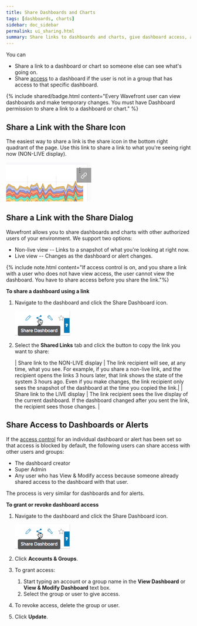 ```yaml
---
title: Share Dashboards and Charts
tags: [dashboards, charts]
sidebar: doc_sidebar
permalink: ui_sharing.html
summary: Share links to dashboards and charts, give dashboard access, and create embedded charts.
---
```

You can
* Share a link to a dashboard or chart so someone else can see what's going on.
* Share [access](access.html) to a dashboard if the user is not in a group that has access to that specific dashboard.
<!---* Embed an interactive chart outside Wavefront.--->

{% include shared/badge.html content="Every Wavefront user can view dashboards and make temporary changes. You must have Dashboard permission to share a link to a dashboard or chart." %}

## Share a Link with the Share Icon

The easiest way to share a link is the share icon in the bottom right quadrant of the page. Use this link to share a link to what you're seeing right now (NON-LIVE display).

![link icon](/images/link_icon.png)


## Share a Link with the Share Dialog

Wavefront allows you to share dashboards and charts with other authorized users of your environment. We support two options:
* Non-live view -- Links to a snapshot of what you're looking at right now.
* Live view -- Changes as the dashboard or alert changes.

{% include note.html content="If access control is on, and you share a link with a user who does not have view access, the user cannot view the dashboard. You have to share access before you share the link."%}

**To share a dashboard using a link**
1. Navigate to the dashboard and click the Share Dashboard icon.

   ![share dashboard icon](images/share_dashboard_icon.png)
2. Select the **Shared Links** tab and click the button to copy the link you want to share:

   | Share link to the NON-LIVE display | The link recipient will see, at any time, what you see. For example, if you share a non-live link, and the recipient opens the links 3 hours later, that link shows the state of the system 3 hours ago. Even if you make changes, the link recipient only sees the snapshot of the dashboard at the time you copied the link.|
   |  Share link to the LIVE display | The link recipient sees the live display of the current dashboard. If the dashboard changed after you sent the link, the recipient sees those changes. |

## Share Access to Dashboards or Alerts

If the [access control](access.html) for an individual dashboard or alert has been set so that access is blocked by default, the following users can share access with other users and groups:
* The dashboard creator
* Super Admin
* Any user who has View & Modify access because someone already shared access to the dashboard with that user.

The process is very similar for dashboards and for alerts.

**To grant or revoke dashboard access**
1. Navigate to the dashboard and click the Share Dashboard icon.

   ![share dashboard icon](images/share_dashboard_icon.png)
2. Click **Accounts & Groups**.
3. To grant access:
   1. Start typing an account or a group name in the **View Dashboard** or **View & Modify Dashboard** text box.
   2. Select the group or user to give access.
4. To revoke access, delete the group or user. 
5. Click **Update**.

<!---Not currently supported
## Embed a Chart in Other UIs

Wavefront supports the ability to embed an interactive chart outside of Wavefront. You must have [Embed Charts Permission](permissions_overview.html#embed-charts-permission) to create embedded charts.

To embed a chart:

1. Open the chart you want to embed in the chart editor and click the embed icon (`<\>`).

    ![embed_chart_icon](images/embed_chart_icon.png)

2. Click **Create**. A dialog containing an HTML code snippet like the one below displays:

    ![embed_chart_snippet](images/embed_chart_snippet.png)

1. Copy the snippet and paste it into the desired location. You can adjust the `width` and `height` parameters.--->
